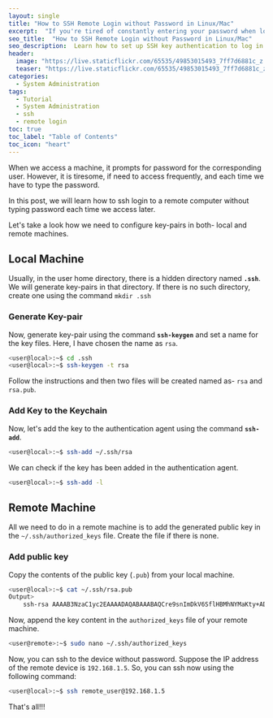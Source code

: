 ```yaml
---
layout: single
title: "How to SSH Remote Login without Password in Linux/Mac"
excerpt:  "If you're tired of constantly entering your password when logging into a remote server via SSH, there is a better way. In this blog post, I'll show you how to set up SSH key authentication, so you can log in to your remote server without typing in your password every time."
seo_title:  "How to SSH Remote Login without Password in Linux/Mac"
seo_description:  Learn how to set up SSH key authentication to log in to your remote server without a password in Linux and Mac, and streamline your remote server access. Say goodbye to the hassle of typing in your password every time with this simple SSH setup guide.
header:
  image: "https://live.staticflickr.com/65535/49853015493_7ff7d6881c_z.jpg"
  teaser: "https://live.staticflickr.com/65535/49853015493_7ff7d6881c_z.jpg"
categories:
  - System Administration
tags:
  - Tutorial
  - System Administration
  - ssh
  - remote login
toc: true
toc_label: "Table of Contents"
toc_icon: "heart"
---
```



When we access a machine, it prompts for password for the corresponding user. However, it is tiresome, if need to access frequently, and each time we have to type the password.

In this post, we will learn how to ssh login to a remote computer without typing password each time we access later.

Let's take a look how we need to configure key-pairs in both- local and remote machines.

## Local Machine
Usually, in the user home directory, there is a hidden directory named **`.ssh`**. We will generate key-pairs in that directory. If there is no such directory, create one using the command `mkdir .ssh`

### Generate Key-pair
Now, generate key-pair using the command **`ssh-keygen`** and set a name for the key files. Here, I have chosen the name as `rsa`. 
```bash
<user@local>:~$ cd .ssh
<user@local>:~$ ssh-keygen -t rsa
```

Follow the instructions and then two files will be created named as- `rsa` and `rsa.pub`. 

### Add Key to the Keychain 
Now, let's add the key to the authentication agent using the command **`ssh-add`**.
```bash
<user@local>:~$ ssh-add ~/.ssh/rsa
```
We can check if the key has been added in the authentication agent.
```bash
<user@local>:~$ ssh-add -l
```

## Remote Machine
All we need to do in a remote machine is to add the generated public key in the `~/.ssh/authorized_keys` file. Create the file if there is none.

### Add public key
Copy the contents of the public key (`.pub`) from your local machine.
```bash
<user@local>:~$ cat ~/.ssh/rsa.pub
Output>
	ssh-rsa AAAAB3NzaC1yc2EAAAADAQABAAABAQCre9snImDkV6SflHBMhNYMaKty+ADpeKAs5cJi3z/SGIwuH/eWOkVIFCkZye/BdKurtuX8rtXYXudQCXZ8arzHdaeTwP135e8fefDDZ9cMqyyCf0IlCkLw0ydrInfPzpsu2L2pqlqUiM2Urjpo0AVF4XuBbo/RBcXe49l91AFkjvrBSFIaxlRCV36R5NYBGmLqSEDTDSpmspxjaa2bbwT0X/oS+WQkp6FHHX0x67YeoEjf1qP5DMmbWKeiyqJeMkdhmeVjlnuFLkpZrS+m2vuchmuCHrGkNov6FjLTalE2Koe1YxzI13GpDMFZglFWoz7CfJWHtv9ZD5oQgAssNTwj mrx@mrx-Inspiron-5548
```

Now, append the key content in the `authorized_keys` file of your remote machine.
```bash
<user@remote>:~$ sudo nano ~/.ssh/authorized_keys
```

Now, you can ssh to the device without password. Suppose the IP address of the remote device is `192.168.1.5`. So, you can ssh now using the following command:
```bash
<user@local>:~$ ssh remote_user@192.168.1.5
```

That's all!!!


<!--stackedit_data:
eyJoaXN0b3J5IjpbLTMxODc2NjU2NSw5MTc3MjY2MzMsLTUxOD
c1MzIxNiwtMjU2MjkyNzQzLDE4MDMzMDc2MDZdfQ==
-->
